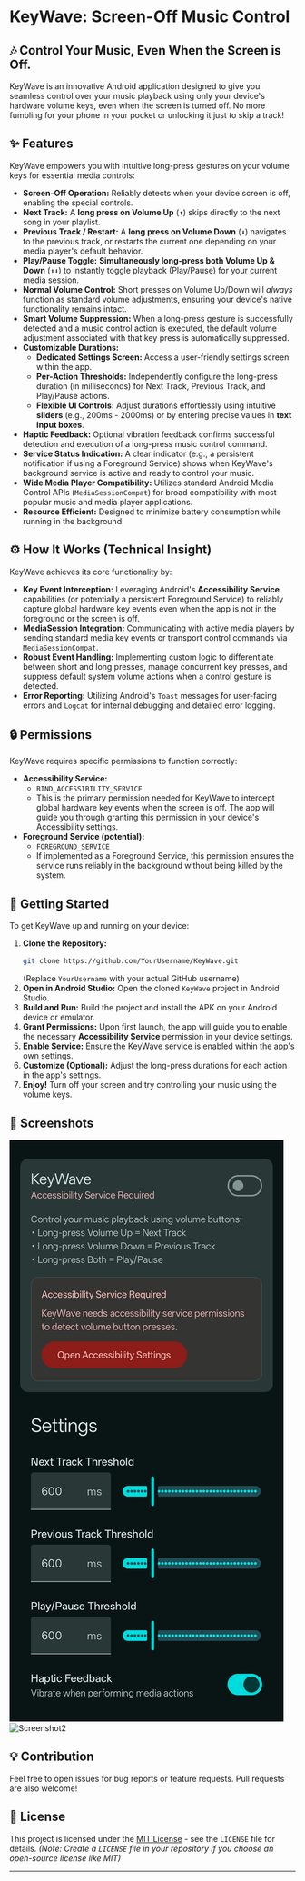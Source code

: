 # KeyWave: Screen-Off Music Control

## 🎶 Control Your Music, Even When the Screen is Off.

KeyWave is an innovative Android application designed to give you seamless control over your music playback using only your device's hardware volume keys, even when the screen is turned off. No more fumbling for your phone in your pocket or unlocking it just to skip a track!

## ✨ Features

KeyWave empowers you with intuitive long-press gestures on your volume keys for essential media controls:

*   **Screen-Off Operation:** Reliably detects when your device screen is off, enabling the special controls.
*   **Next Track:** A **long press on Volume Up** (`⬆️`) skips directly to the next song in your playlist.
*   **Previous Track / Restart:** A **long press on Volume Down** (`⬇️`) navigates to the previous track, or restarts the current one depending on your media player's default behavior.
*   **Play/Pause Toggle:** **Simultaneously long-press both Volume Up & Down** (`⬆️⬇️`) to instantly toggle playback (Play/Pause) for your current media session.
*   **Normal Volume Control:** Short presses on Volume Up/Down will *always* function as standard volume adjustments, ensuring your device's native functionality remains intact.
*   **Smart Volume Suppression:** When a long-press gesture is successfully detected and a music control action is executed, the default volume adjustment associated with that key press is automatically suppressed.
*   **Customizable Durations:**
    *   **Dedicated Settings Screen:** Access a user-friendly settings screen within the app.
    *   **Per-Action Thresholds:** Independently configure the long-press duration (in milliseconds) for Next Track, Previous Track, and Play/Pause actions.
    *   **Flexible UI Controls:** Adjust durations effortlessly using intuitive **sliders** (e.g., 200ms - 2000ms) or by entering precise values in **text input boxes**.
*   **Haptic Feedback:** Optional vibration feedback confirms successful detection and execution of a long-press music control command.
*   **Service Status Indication:** A clear indicator (e.g., a persistent notification if using a Foreground Service) shows when KeyWave's background service is active and ready to control your music.
*   **Wide Media Player Compatibility:** Utilizes standard Android Media Control APIs (`MediaSessionCompat`) for broad compatibility with most popular music and media player applications.
*   **Resource Efficient:** Designed to minimize battery consumption while running in the background.

## ⚙️ How It Works (Technical Insight)

KeyWave achieves its core functionality by:

*   **Key Event Interception:** Leveraging Android's **Accessibility Service** capabilities (or potentially a persistent Foreground Service) to reliably capture global hardware key events even when the app is not in the foreground or the screen is off.
*   **MediaSession Integration:** Communicating with active media players by sending standard media key events or transport control commands via `MediaSessionCompat`.
*   **Robust Event Handling:** Implementing custom logic to differentiate between short and long presses, manage concurrent key presses, and suppress default system volume actions when a control gesture is detected.
*   **Error Reporting:** Utilizing Android's `Toast` messages for user-facing errors and `Logcat` for internal debugging and detailed error logging.

## 🔒 Permissions

KeyWave requires specific permissions to function correctly:

*   **Accessibility Service:**
    *   `BIND_ACCESSIBILITY_SERVICE`
    *   This is the primary permission needed for KeyWave to intercept global hardware key events when the screen is off. The app will guide you through granting this permission in your device's Accessibility settings.
*   **Foreground Service (potential):**
    *   `FOREGROUND_SERVICE`
    *   If implemented as a Foreground Service, this permission ensures the service runs reliably in the background without being killed by the system.

## 🚀 Getting Started

To get KeyWave up and running on your device:

1.  **Clone the Repository:**
    ```bash
    git clone https://github.com/YourUsername/KeyWave.git
    ```
    (Replace `YourUsername` with your actual GitHub username)
2.  **Open in Android Studio:** Open the cloned `KeyWave` project in Android Studio.
3.  **Build and Run:** Build the project and install the APK on your Android device or emulator.
4.  **Grant Permissions:** Upon first launch, the app will guide you to enable the necessary **Accessibility Service** permission in your device settings.
5.  **Enable Service:** Ensure the KeyWave service is enabled within the app's own settings.
6.  **Customize (Optional):** Adjust the long-press durations for each action in the app's settings.
7.  **Enjoy!** Turn off your screen and try controlling your music using the volume keys.

## 📸 Screenshots
![Screenshot1](Screenshots/Screenshot1.png)
![Screenshot2](Screenshots/Screenshot.png)

## 💡 Contribution

Feel free to open issues for bug reports or feature requests. Pull requests are also welcome!

## 📜 License

This project is licensed under the [MIT License](LICENSE) - see the `LICENSE` file for details.
*(Note: Create a `LICENSE` file in your repository if you choose an open-source license like MIT)*

---
